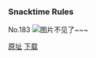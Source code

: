 ### Snacktime Rules
No.183
![图片不见了~~~](https://imgs.xkcd.com/comics/snacktime_rules.png)

[原址](https://xkcd.com//183) [下载](https://imgs.xkcd.com/comics/snacktime_rules.png)

